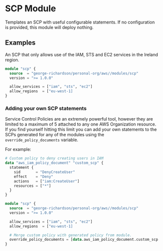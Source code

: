 # SCP Module

Templates an SCP with useful configurable statements. If no configuration is provided, this module will deploy nothing.

## Examples

An SCP that only allows use of the IAM, STS and EC2 services in the Ireland region.

```terraform
module "scp" {
  source  = "george-richardson/personal-org/aws//modules/scp"
  version = ">= 1.0.0"

  allow_services = ["iam", "sts", "ec2"]
  allow_regions  = ["eu-west-1]
}
```

### Adding your own SCP statements

Service Control Policies are an extremely powerful tool, however they are limited to a maximum of 5 attached to any one AWS Organization resource. If you find yourself hitting this limit you can add your own statements to the SCPs generated for any of the modules using the `override_policy_documents` variable.

For example:

```terraform
# Custom policy to deny creating users in IAM
data "aws_iam_policy_document" "custom_scp" {
  statement {
    sid       = "DenyCreateUser"
    effect    = "Deny"
    actions   = ["iam:CreateUser"]
    resources = ["*"]
  }
}

module "scp" {
  source  = "george-richardson/personal-org/aws//modules/scp"
  version = ">= 1.0.0"

  allow_services = ["iam", "sts", "ec2"]
  allow_regions  = ["eu-west-1]

  # Merge custom policy with generated policy from module.
  override_policy_documents = [data.aws_iam_policy_document.custom_scp.json]
}
```
